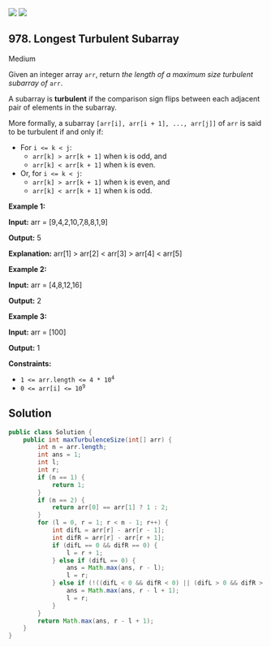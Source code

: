 [![](https://img.shields.io/github/stars/javadev/LeetCode-in-Java?label=Stars&style=flat-square)](https://github.com/javadev/LeetCode-in-Java)
[![](https://img.shields.io/github/forks/javadev/LeetCode-in-Java?label=Fork%20me%20on%20GitHub%20&style=flat-square)](https://github.com/javadev/LeetCode-in-Java/fork)

## 978\. Longest Turbulent Subarray

Medium

Given an integer array `arr`, return _the length of a maximum size turbulent subarray of_ `arr`.

A subarray is **turbulent** if the comparison sign flips between each adjacent pair of elements in the subarray.

More formally, a subarray `[arr[i], arr[i + 1], ..., arr[j]]` of `arr` is said to be turbulent if and only if:

*   For `i <= k < j`:
    *   `arr[k] > arr[k + 1]` when `k` is odd, and
    *   `arr[k] < arr[k + 1]` when `k` is even.
*   Or, for `i <= k < j`:
    *   `arr[k] > arr[k + 1]` when `k` is even, and
    *   `arr[k] < arr[k + 1]` when `k` is odd.

**Example 1:**

**Input:** arr = [9,4,2,10,7,8,8,1,9]

**Output:** 5

**Explanation:** arr[1] > arr[2] < arr[3] > arr[4] < arr[5]

**Example 2:**

**Input:** arr = [4,8,12,16]

**Output:** 2

**Example 3:**

**Input:** arr = [100]

**Output:** 1

**Constraints:**

*   <code>1 <= arr.length <= 4 * 10<sup>4</sup></code>
*   <code>0 <= arr[i] <= 10<sup>9</sup></code>

## Solution

```java
public class Solution {
    public int maxTurbulenceSize(int[] arr) {
        int n = arr.length;
        int ans = 1;
        int l;
        int r;
        if (n == 1) {
            return 1;
        }
        if (n == 2) {
            return arr[0] == arr[1] ? 1 : 2;
        }
        for (l = 0, r = 1; r < n - 1; r++) {
            int difL = arr[r] - arr[r - 1];
            int difR = arr[r] - arr[r + 1];
            if (difL == 0 && difR == 0) {
                l = r + 1;
            } else if (difL == 0) {
                ans = Math.max(ans, r - l);
                l = r;
            } else if (!((difL < 0 && difR < 0) || (difL > 0 && difR > 0))) {
                ans = Math.max(ans, r - l + 1);
                l = r;
            }
        }
        return Math.max(ans, r - l + 1);
    }
}
```